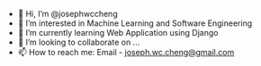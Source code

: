 - 👋 Hi, I’m @josephwccheng
- 👀 I’m interested in Machine Learning and Software Engineering
- 🌱 I’m currently learning Web Application using Django
- 💞️ I’m looking to collaborate on ...
- 📫 How to reach me: Email - joseph.wc.cheng@gmail.com

<!---
josephwccheng/josephwccheng is a ✨ special ✨ repository because its `README.md` (this file) appears on your GitHub profile.
You can click the Preview link to take a look at your changes.
--->
